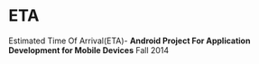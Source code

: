 ETA
===

Estimated Time Of Arrival(ETA)- **Android Project For Application Development for Mobile Devices**  Fall 2014
